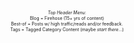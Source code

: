 <br />

<div style="font-size: 7px; text-align: center;" >
 <i>Top Header Menu</i>:<br />
    Blog = Firehose (15+ yrs of content) <br />
            Best-of = Posts w/ high traffic/reads and/or feedback. <br />
    Tags = Tagged Category Content (maybe <i>start there</i>...)
</div>
